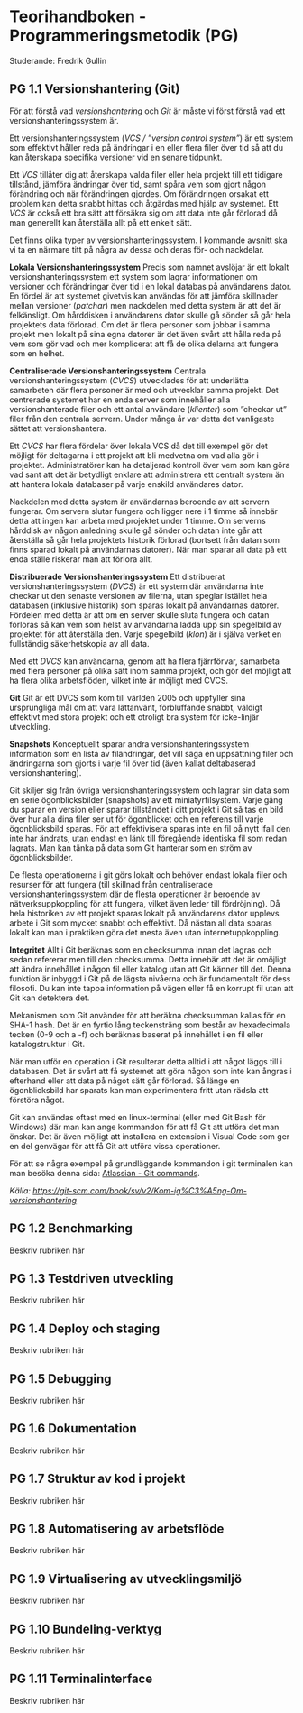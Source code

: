 # Teorihandboken - Programmeringsmetodik (PG)
Studerande: Fredrik Gullin

## PG 1.1 Versionshantering (Git)
För att förstå vad *versionshantering* och *Git* är måste vi först förstå vad ett versionshanteringssystem är.

Ett versionshanteringssystem (*VCS / ”version control system”*) är ett system som effektivt håller reda på ändringar i en eller flera filer över tid så att du kan återskapa specifika versioner vid en senare tidpunkt.

Ett *VCS* tillåter dig att återskapa valda filer eller hela projekt till ett tidigare tillstånd, jämföra ändringar över tid, samt spåra vem som gjort någon förändring och när förändringen gjordes. Om förändringen orsakat ett problem kan detta snabbt hittas och åtgärdas med hjälp av systemet. Ett *VCS* är också ett bra sätt att försäkra sig om att data inte går förlorad då man generellt kan återställa allt på ett enkelt sätt.

Det finns olika typer av versionshanteringssystem. I kommande avsnitt ska vi ta en närmare titt på några av dessa och deras för- och nackdelar.

**Lokala Versionshanteringssystem**
Precis som namnet avslöjar är ett lokalt versionshanteringssystem ett system som lagrar informationen om versioner och förändringar över tid i en lokal databas på användarens dator. En fördel är att systemet givetvis kan användas för att jämföra skillnader mellan versioner (*patchar*) men nackdelen med detta system är att det är felkänsligt. Om hårddisken i användarens dator skulle gå sönder så går hela projektets data förlorad. Om det är flera personer som jobbar i samma projekt men lokalt på sina egna datorer är det även svårt att hålla reda på vem som gör vad och mer komplicerat att få de olika delarna att fungera som en helhet.

**Centraliserade Versionshanteringssystem**
Centrala versionshanteringssystem (*CVCS*) utvecklades för att underlätta samarbeten där flera personer är med och utvecklar samma projekt. Det centrerade systemet har en enda server som innehåller alla versionshanterade filer och ett antal användare (*klienter*) som ”checkar ut” filer från den centrala servern. Under många år var detta det vanligaste sättet att versionshantera.

Ett *CVCS* har flera fördelar över lokala VCS då det till exempel gör det möjligt för deltagarna i ett projekt att bli medvetna om vad alla gör i projektet. Administratörer kan ha detaljerad kontroll över vem som kan göra vad sant att det är betydligt enklare att administrera ett centralt system än att hantera lokala databaser på varje enskild användares dator.

Nackdelen med detta system är användarnas beroende av att servern fungerar. Om servern slutar fungera och ligger nere i 1 timme så innebär detta att ingen kan arbeta med projektet under 1 timme. Om serverns hårddisk av någon anledning skulle gå sönder och datan inte går att återställa så går hela projektets historik förlorad (bortsett från datan som finns sparad lokalt på användarnas datorer). När man sparar all data på ett enda ställe riskerar man att förlora allt.

**Distribuerade Versionshanteringssystem**
Ett distribuerat versionshanteringssystem (*DVCS*) är ett system där användarna inte checkar ut den senaste versionen av filerna, utan speglar istället hela databasen (inklusive historik) som sparas lokalt på användarnas datorer. Fördelen med detta är att om en server skulle sluta fungera och datan förloras så kan vem som helst av användarna ladda upp sin spegelbild av projektet för att återställa den. Varje spegelbild (*klon*) är i själva verket en fullständig säkerhetskopia av all data.

Med ett *DVCS* kan användarna, genom att ha flera fjärrförvar, samarbeta med flera personer på olika sätt inom samma projekt, och gör det möjligt att ha flera olika arbetsflöden, vilket inte är möjligt med CVCS.

**Git**
Git är ett DVCS som kom till världen 2005 och uppfyller sina ursprungliga mål om att vara lättanvänt, förbluffande snabbt, väldigt effektivt med stora projekt och ett otroligt bra system för icke-linjär utveckling.

**Snapshots**
Konceptuellt sparar andra versionshanteringssystem information som en lista av filändringar, det vill säga en uppsättning filer och ändringarna som gjorts i varje fil över tid (även kallat deltabaserad versionshantering).

Git skiljer sig från övriga versionshanteringssystem och lagrar sin data som en serie ögonblicksbilder (snapshots) av ett miniatyrfilsystem. Varje gång du sparar en version eller sparar tillståndet i ditt projekt i Git så tas en bild över hur alla dina filer ser ut för ögonblicket och en referens till varje ögonblicksbild sparas. För att effektivisera sparas inte en fil på nytt ifall den inte har ändrats, utan endast en länk till föregående identiska fil som redan lagrats. Man kan tänka på data som Git hanterar som en ström av ögonblicksbilder.

De flesta operationerna i git görs lokalt och behöver endast lokala filer och resurser för att fungera (till skillnad från centraliserade versionshanteringssystem där de flesta operationer är beroende av nätverksuppkoppling för att fungera, vilket även leder till fördröjning). Då hela historiken av ett projekt sparas lokalt på användarens dator upplevs arbete i Git som mycket snabbt och effektivt. Då nästan all data sparas lokalt kan man i praktiken göra det mesta även utan internetuppkoppling.

**Integritet**
Allt i Git beräknas som en checksumma innan det lagras och sedan refererar men till den checksumma. Detta innebär att det är omöjligt att ändra innehållet i någon fil eller katalog utan att Git känner till det. Denna funktion är inbyggd i Git på de lägsta nivåerna och är fundamentalt för dess filosofi. Du kan inte tappa information på vägen eller få en korrupt fil utan att Git kan detektera det.

Mekanismen som Git använder för att beräkna checksumman kallas för en SHA-1 hash. Det är en fyrtio lång teckensträng som består av hexadecimala tecken (0-9 och a -f) och beräknas baserat på innehållet i en fil eller katalogstruktur i Git.

När man utför en operation i Git resulterar detta alltid i att något läggs till i databasen. Det är svårt att få systemet att göra någon som inte kan ångras i efterhand eller att data på något sätt går förlorad. Så länge en ögonblicksbild har sparats kan man experimentera fritt utan rädsla att förstöra något.

Git kan användas oftast med en linux-terminal (eller med Git Bash för Windows) där man kan ange kommandon för att få Git att utföra det man önskar. Det är även möjligt att installera en extension i Visual Code som ger en del genvägar för att få Git att utföra vissa operationer.

För att se några exempel på grundläggande kommandon i git terminalen kan man besöka denna sida: [Atlassian - Git commands](https://www.atlassian.com/git/glossary).

_Källa: https://git-scm.com/book/sv/v2/Kom-ig%C3%A5ng-Om-versionshantering_

## PG 1.2 Benchmarking
Beskriv rubriken här

## PG 1.3 Testdriven utveckling
Beskriv rubriken här

## PG 1.4 Deploy och staging
Beskriv rubriken här

## PG 1.5 Debugging
Beskriv rubriken här

## PG 1.6 Dokumentation
Beskriv rubriken här

## PG 1.7 Struktur av kod i projekt
Beskriv rubriken här

## PG 1.8 Automatisering av arbetsflöde
Beskriv rubriken här

## PG 1.9 Virtualisering av utvecklingsmiljö
Beskriv rubriken här

## PG 1.10 Bundeling-verktyg
Beskriv rubriken här

## PG 1.11 Terminalinterface
Beskriv rubriken här


